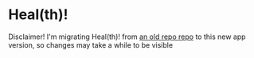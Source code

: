 # Heal(th)! 

Disclaimer! I'm migrating Heal(th)! from [an old repo repo](https://github.com/marmatsan/heal-th-preview) to this new app version, so changes may take a while to be visible
